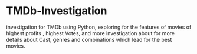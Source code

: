 # TMDb-Investigation
investigation for TMDb using Python, exploring for the features of movies of highest profits , highest Votes, and more investigation about for more details about Cast, genres and combinations which lead for the best movies.
